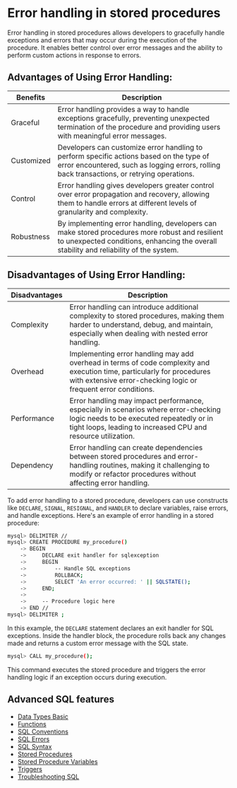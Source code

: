 # Error handling in stored procedures

Error handling in stored procedures allows developers to gracefully handle exceptions and errors that may occur during the execution of the procedure. It enables better control over error messages and the ability to perform custom actions in response to errors.

## Advantages of Using Error Handling:

| Benefits   | Description                                                                                                                                                                           |
|------------|---------------------------------------------------------------------------------------------------------------------------------------------------------------------------------------|
| Graceful   | Error handling provides a way to handle exceptions gracefully, preventing unexpected termination of the procedure and providing users with meaningful error messages.               |
| Customized | Developers can customize error handling to perform specific actions based on the type of error encountered, such as logging errors, rolling back transactions, or retrying operations. |
| Control    | Error handling gives developers greater control over error propagation and recovery, allowing them to handle errors at different levels of granularity and complexity.               |
| Robustness | By implementing error handling, developers can make stored procedures more robust and resilient to unexpected conditions, enhancing the overall stability and reliability of the system. |

## Disadvantages of Using Error Handling:

| Disadvantages | Description                                                                                                                                                                               |
|---------------|-------------------------------------------------------------------------------------------------------------------------------------------------------------------------------------------|
| Complexity    | Error handling can introduce additional complexity to stored procedures, making them harder to understand, debug, and maintain, especially when dealing with nested error handling.    |
| Overhead      | Implementing error handling may add overhead in terms of code complexity and execution time, particularly for procedures with extensive error-checking logic or frequent error conditions. |
| Performance   | Error handling may impact performance, especially in scenarios where error-checking logic needs to be executed repeatedly or in tight loops, leading to increased CPU and resource utilization. |
| Dependency    | Error handling can create dependencies between stored procedures and error-handling routines, making it challenging to modify or refactor procedures without affecting error handling.      |

To add error handling to a stored procedure, developers can use constructs like `DECLARE`, `SIGNAL`, `RESIGNAL`, and `HANDLER` to declare variables, raise errors, and handle exceptions. Here's an example of error handling in a stored procedure:

```{.bash data-prompt="mysql>"}
mysql> DELIMITER //
mysql> CREATE PROCEDURE my_procedure()
    -> BEGIN
    ->     DECLARE exit handler for sqlexception
    ->     BEGIN
    ->         -- Handle SQL exceptions
    ->         ROLLBACK;
    ->         SELECT 'An error occurred: ' || SQLSTATE();
    ->     END;
    ->
    ->     -- Procedure logic here
    -> END //
mysql> DELIMITER ;
```

In this example, the `DECLARE` statement declares an exit handler for SQL exceptions. Inside the handler block, the procedure rolls back any changes made and returns a custom error message with the SQL state.

```{.bash data-prompt="mysql>"}
mysql> CALL my_procedure();
```

This command executes the stored procedure and triggers the error handling logic if an exception occurs during execution.

## Advanced SQL features

* [Data Types Basic](data-types-basic.md)
* [Functions](functions.md)
* [SQL Conventions](sql-conventions.md)
* [SQL Errors](sql-errors.md)
* [SQL Syntax](sql-syntax.md)
* [Stored Procedures](stored-procedures.md)
* [Stored Procedure Variables](stored-procedure-variables.md)
* [Triggers](triggers.md)
* [Troubleshooting SQL](troubleshooting-sql.md)